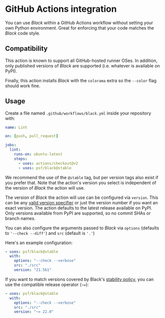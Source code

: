 # GitHub Actions integration

You can use _Black_ within a GitHub Actions workflow without setting your own Python
environment. Great for enforcing that your code matches the _Black_ code style.

## Compatibility

This action is known to support all GitHub-hosted runner OSes. In addition, only
published versions of _Black_ are supported (i.e. whatever is available on PyPI).

Finally, this action installs _Black_ with the `colorama` extra so the `--color` flag
should work fine.

## Usage

Create a file named `.github/workflows/black.yml` inside your repository with:

```yaml
name: Lint

on: [push, pull_request]

jobs:
  lint:
    runs-on: ubuntu-latest
    steps:
      - uses: actions/checkout@v2
      - uses: psf/black@stable
```

We recommend the use of the `@stable` tag, but per version tags also exist if you prefer
that. Note that the action's version you select is independent of the version of _Black_
the action will use.

The version of _Black_ the action will use can be configured via `version`. This can be
any
[valid version specifier](https://packaging.python.org/en/latest/glossary/#term-Version-Specifier)
or just the version number if you want an exact version. The action defaults to the
latest release available on PyPI. Only versions available from PyPI are supported, so no
commit SHAs or branch names.

You can also configure the arguments passed to _Black_ via `options` (defaults to
`'--check --diff'`) and `src` (default is `'.'`)

Here's an example configuration:

```yaml
- uses: psf/black@stable
  with:
    options: "--check --verbose"
    src: "./src"
    version: "21.5b1"
```

If you want to match versions covered by Black's
[stability policy](labels/stability-policy), you can use the compatible release operator
(`~=`):

```yaml
- uses: psf/black@stable
  with:
    options: "--check --verbose"
    src: "./src"
    version: "~= 22.0"
```
